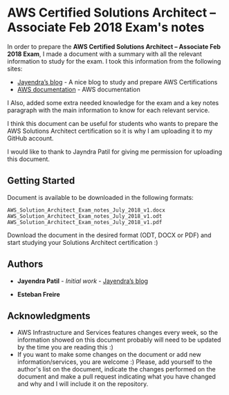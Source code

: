 # AWS Certified Solutions Architect – Associate Feb 2018 Exam's notes

In order to prepare the **AWS Certified Solutions Architect – Associate Feb 2018 Exam**, I made a document with a summary with all the relevant information to study for the exam. I took this information from the following sites:

* [Jayendra’s blog](http://jayendrapatil.com/) - A nice blog to study and prepare AWS Certifications 
* [AWS documentation](https://aws.amazon.com/documentation/?nc1=h_ls) - AWS documentation 

I Also, added some extra needed knowledge for the exam and a key notes paragraph with the main information to know for each relevant service. 

I think this document can be useful for students who wants to prepare the AWS Solutions Architect certification so it is why I am uploading it to my GitHub account. 

I would like to thank to Jayndra Patil  for giving me permission for uploading this document.  

## Getting Started

Document is available to be downloaded in the following formats:

```
AWS_Solution_Architect_Exam_notes_July_2018_v1.docx
AWS_Solution_Architect_Exam_notes_July_2018_v1.odt
AWS_Solution_Architect_Exam_notes_July_2018_v1.pdf
```

Download the document in the desired format (ODT, DOCX or PDF) and start studying your Solutions Architect certification :)

## Authors

* **Jayendra Patil** - *Initial work* - [Jayendra’s blog](http://jayendrapatil.com/)

* **Esteban Freire**

## Acknowledgments

* AWS Infrastructure and Services features changes every week, so the information showed on this document probably will need to be updated by the time you are reading this :)
* If you want to make some changes on the document or add new information/services, you are welcome :) Please, add yourself to the author's list on the document, indicate the changes performed on the document and make a pull request indicating what you have changed and why and I will include it on the repository. 
